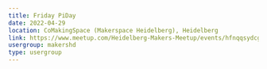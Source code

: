 ```yaml
---
title: Friday PiDay
date: 2022-04-29
location: CoMakingSpace (Makerspace Heidelberg), Heidelberg
link: https://www.meetup.com/Heidelberg-Makers-Meetup/events/hfnqqsydcgbmc/
usergroup: makershd
type: usergroup
---
```

